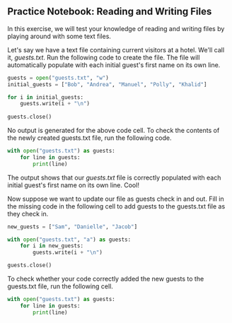 ## Practice Notebook: Reading and Writing Files

In this exercise, we will test your knowledge of reading and writing files by playing around with some text files.

Let's say we have a text file containing current visitors at a hotel. We'll call it, *guests.txt*. Run the following code to create the file. The file will automatically populate with each initial guest's first name on its own line.

```python
guests = open("guests.txt", "w")
initial_guests = ["Bob", "Andrea", "Manuel", "Polly", "Khalid"]

for i in initial_guests:
    guests.write(i + "\n")
    
guests.close()
```

No output is generated for the above code cell. To check the contents of the newly created guests.txt file, run the following code.

```python
with open("guests.txt") as guests:
    for line in guests:
        print(line)
```

The output shows that our *guests.txt* file is correctly populated with each initial guest's first name on its own line. Cool!

Now suppose we want to update our file as guests check in and out. Fill in the missing code in the following cell to add guests to the guests.txt file as they check in.

```python
new_guests = ["Sam", "Danielle", "Jacob"]

with open("guests.txt", "a") as guests:
    for i in new_guests:
        guests.write(i + "\n")

guests.close()
```
To check whether your code correctly added the new guests to the guests.txt file, run the following cell.

```python
with open("guests.txt") as guests:
    for line in guests:
        print(line)
```
